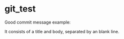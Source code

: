 # git_test
Good commit message example:

<!-- Add missing link and alt text to the company's logo

Screen readers won't read the images to users with disabilities without this information -->

It consists of a title and body, separated by an blank line.
